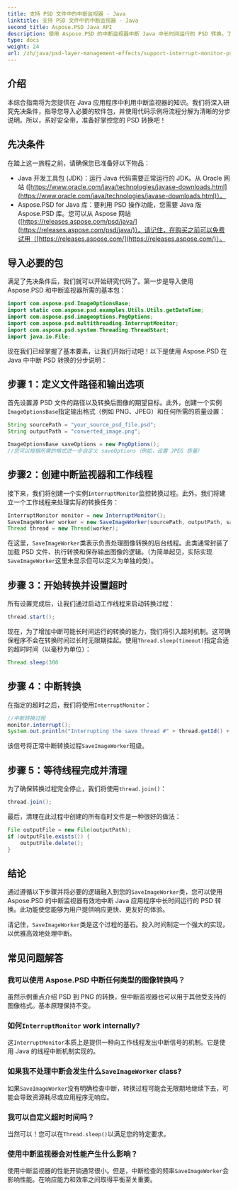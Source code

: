 ```yaml
---
title: 支持 PSD 文件中的中断监视器 - Java
linktitle: 支持 PSD 文件中的中断监视器 - Java
second_title: Aspose.PSD Java API
description: 使用 Aspose.PSD 的中断监视器中断 Java 中长时间运行的 PSD 转换。了解如何实现优雅中断并改善用户体验。
type: docs
weight: 24
url: /zh/java/psd-layer-management-effects/support-interrupt-monitor-psd-files/
---
```

## 介绍

本综合指南将为您提供在 Java 应用程序中利用中断监视器的知识。我们将深入研究先决条件，指导您导入必要的软件包，并使用代码示例将流程分解为清晰的分步说明。所以，系好安全带，准备好掌控您的 PSD 转换吧！

## 先决条件

在踏上这一旅程之前，请确保您已准备好以下物品：

- Java 开发工具包 (JDK)：运行 Java 代码需要正常运行的 JDK。从 Oracle 网站 ([https://www.oracle.com/java/technologies/javase-downloads.html](https://www.oracle.com/java/technologies/javase-downloads.html)）。
- Aspose.PSD for Java 库：要利用 PSD 操作功能，您需要 Java 版 Aspose.PSD 库。您可以从 Aspose 网站 ([https://releases.aspose.com/psd/java/](https://releases.aspose.com/psd/java/)）。请记住，在购买之前可以免费试用（[https://releases.aspose.com/](https://releases.aspose.com/)）。

## 导入必要的包

满足了先决条件后，我们就可以开始研究代码了。第一步是导入使用 Aspose.PSD 和中断监视器所需的基本包：

```java
import com.aspose.psd.ImageOptionsBase;
import static com.aspose.psd.examples.Utils.Utils.getDateTime;
import com.aspose.psd.imageoptions.PngOptions;
import com.aspose.psd.multithreading.InterruptMonitor;
import com.aspose.psd.system.Threading.ThreadStart;
import java.io.File;
```

现在我们已经掌握了基本要素，让我们开始行动吧！以下是使用 Aspose.PSD 在 Java 中中断 PSD 转换的分步说明：

## 步骤 1：定义文件路径和输出选项

首先设置源 PSD 文件的路径以及转换后图像的期望目标。此外，创建一个实例`ImageOptionsBase`指定输出格式（例如 PNG、JPEG）和任何所需的质量设置：

```java
String sourcePath = "your_source_psd_file.psd";
String outputPath = "converted_image.png";

ImageOptionsBase saveOptions = new PngOptions();
//您可以根据所需的格式进一步自定义 saveOptions（例如，设置 JPEG 质量）
```

## 步骤2：创建中断监视器和工作线程

接下来，我们将创建一个实例`InterruptMonitor`监控转换过程。此外，我们将建立一个工作线程来处理实际的转换任务：

```java
InterruptMonitor monitor = new InterruptMonitor();
SaveImageWorker worker = new SaveImageWorker(sourcePath, outputPath, saveOptions, monitor);
Thread thread = new Thread(worker);
```

在这里，`SaveImageWorker`类表示负责处理图像转换的后台线程。此类通常封装了加载 PSD 文件、执行转换和保存输出图像的逻辑。（为简单起见，实际实现`SaveImageWorker`这里未显示但可以定义为单独的类）。

## 步骤 3：开始转换并设置超时

所有设置完成后，让我们通过启动工作线程来启动转换过程：

```java
thread.start();
```

现在，为了增加中断可能长时间运行的转换的能力，我们将引入超时机制。这可确保程序不会在转换时间过长时无限期挂起。使用`Thread.sleep(timeout)`指定合适的超时时间（以毫秒为单位）：

```java
Thread.sleep(300
```

## 步骤 4：中断转换

在指定的超时之后，我们将使用`InterruptMonitor`：

```java
//中断转换过程
monitor.interrupt();
System.out.println("Interrupting the save thread #" + thread.getId() + " at " + getDateTime().toString());
```

该信号将正常中断转换过程`SaveImageWorker`班级。

## 步骤 5：等待线程完成并清理

为了确保转换过程完全停止，我们将使用`thread.join()`：

```java
thread.join();
```

最后，清理在此过程中创建的所有临时文件是一种很好的做法：

```java
File outputFile = new File(outputPath);
if (outputFile.exists()) {
    outputFile.delete();
}
```

## 结论

通过遵循以下步骤并将必要的逻辑融入到您的`SaveImageWorker`类，您可以使用 Aspose.PSD 的中断监视器有效地中断 Java 应用程序中长时间运行的 PSD 转换。此功能使您能够为用户提供响应更快、更友好的体验。

请记住，`SaveImageWorker`类是这个过程的基石。投入时间制定一个强大的实现，以优雅高效地处理中断。 

## 常见问题解答

### 我可以使用 Aspose.PSD 中断任何类型的图像转换吗？

虽然示例重点介绍 PSD 到 PNG 的转换，但中断监视器也可以用于其他受支持的图像格式。基本原理保持不变。

### 如何`InterruptMonitor` work internally?

这`InterruptMonitor`本质上是提供一种向工作线程发出中断信号的机制。它是使用 Java 的线程中断机制实现的。

### 如果我不处理中断会发生什么`SaveImageWorker` class?

如果`SaveImageWorker`没有明确检查中断，转换过程可能会无限期地继续下去，可能会导致资源耗尽或应用程序无响应。

### 我可以自定义超时时间吗？

当然可以！您可以在`Thread.sleep()`以满足您的特定要求。

### 使用中断监视器会对性能产生什么影响？

使用中断监视器的性能开销通常很小。但是，中断检查的频率`SaveImageWorker`会影响性能。在响应能力和效率之间取得平衡至关重要。
